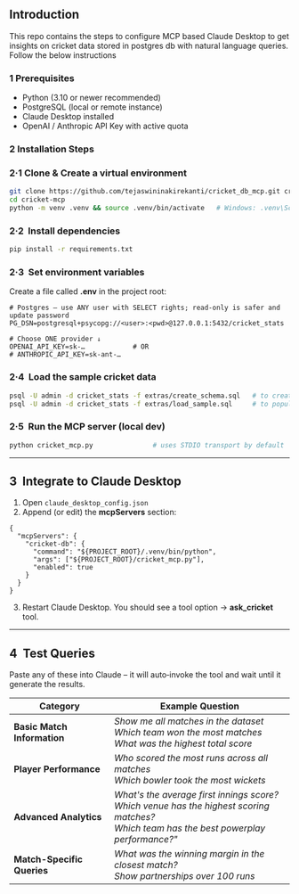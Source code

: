 ## Introduction
This repo contains the steps to configure MCP based Claude Desktop to get insights on cricket data stored in postgres db with natural language queries. Follow the below instructions

### 1  Prerequisites
- Python (3.10 or newer recommended)
- PostgreSQL (local or remote instance)
- Claude Desktop installed
- OpenAI / Anthropic API Key with active quota

### 2  Installation Steps

### 2·1  Clone & Create a virtual environment

```bash
git clone https://github.com/tejaswininakirekanti/cricket_db_mcp.git cricket‑mcp
cd cricket‑mcp
python -m venv .venv && source .venv/bin/activate   # Windows: .venv\Scripts\activate
```

### 2·2  Install dependencies

```bash
pip install -r requirements.txt
```

### 2·3  Set environment variables

Create a file called **.env** in the project root:

```env
# Postgres – use ANY user with SELECT rights; read‑only is safer and update password
PG_DSN=postgresql+psycopg://<user>:<pwd>@127.0.0.1:5432/cricket_stats

# Choose ONE provider ↓
OPENAI_API_KEY=sk‑…            # OR
# ANTHROPIC_API_KEY=sk‑ant‑…
```

### 2·4  Load the sample cricket data

```bash
psql -U admin -d cricket_stats -f extras/create_schema.sql   # to create schema
psql -U admin -d cricket_stats -f extras/load_sample.sql     # to populate data
```

### 2·5  Run the MCP server (local dev)

```bash
python cricket_mcp.py               # uses STDIO transport by default
```
---

## 3  Integrate to Claude Desktop

1. Open `claude_desktop_config.json` 
2. Append (or edit) the **mcpServers** section:

```jsonc
{
  "mcpServers": {
    "cricket-db": {
      "command": "${PROJECT_ROOT}/.venv/bin/python",  
      "args": ["${PROJECT_ROOT}/cricket_mcp.py"],
      "enabled": true
    }
  }
}
```

3. Restart Claude Desktop. You should see a tool option → **ask\_cricket** tool.

---

## 4  Test Queries

Paste any of these into Claude – it will auto‑invoke the tool and wait until it generate the results.

| Category                | Example Question                                               |
| ----------------------- | -------------------------------------------------------------- |
| **Basic Match Information**          | *Show me all matches in the dataset* <br> *Which team won the most matches* <br> *What was the highest total score*|
| **Player Performance**     | *Who scored the most runs across all matches*  <br> *Which bowler took the most wickets*                |
| **Advanced Analytics**  |*What's the average first innings score?* <br> *Which venue has the highest scoring matches?* <br> *Which team has the best powerplay performance?"* |
| **Match-Specific Queries** | *What was the winning margin in the closest match?* <br> *Show partnerships over 100 runs* |

 
